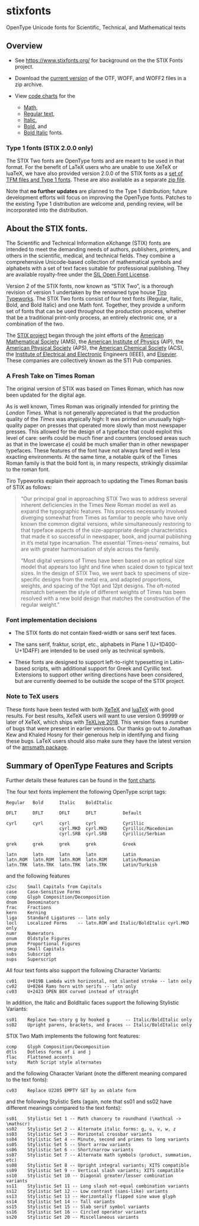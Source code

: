 # stixfonts
OpenType Unicode fonts for Scientific, Technical, and Mathematical texts

## Overview

* See https://www.stixfonts.org/ for background on the the STIX Fonts
  project.

* Download the [current version](zipfiles/STIXv2.0.1.zip) of the OTF,
  WOFF, and WOFF2 files in a zip archive.

* View [code charts](docs/charts) for the
  * [Math](docs/charts/StixTwoMath.pdf),
  * [Regular text](docs/charts/StixTwoRegular.pdf),
  * [Italic](docs/charts/StixTwoItalic.pdf),
  * [Bold](docs/charts/StixTwoBold.pdf), and
  * [Bold Italic](docs/charts/StixTwoBoldItalic.pdf)
  fonts.

### Type 1 fonts (STIX 2.0.0 only)

The STIX Two fonts are OpenType fonts and are meant to be used in that
format.  For the benefit of LaTeX users who are unable to use XeTeX or
luaTeX, we have also provided version 2.0.0 of the STIX fonts as a
[set of TFM files and Type 1 fonts](Type1).  These are also available
as a separate [zip file](zipfiles/STIXv2.0.0-type1.zip).

Note that **no further updates** are planned to the Type 1
distribution; future development efforts will focus on improving the
OpenType fonts.  Patches to the existing Type 1 distribution are
welcome and, pending review, will be incorporated into the
distribution.

## About the STIX fonts.

The Scientific and Technical Information eXchange (STIX) fonts are
intended to meet the demanding needs of authors, publishers, printers,
and others in the scientific, medical, and technical fields.  They
combine a comprehensive Unicode-based collection of mathematical
symbols and alphabets with a set of text faces suitable for
professional publishing.  They are available royalty-free under the
[SIL Open Font License](docs/STIX_2.0.1_license.pdf).

Version 2 of the STIX fonts, now known as “STIX Two”, is a thorough
revision of version 1 undertaken by the renowned type house [Tiro
Typeworks](https://tiro.com).  The STIX Two fonts consist of four text
fonts (Regular, Italic, Bold, and Bold Italic) and one Math font.
Together, they provide a uniform set of fonts that can be used
throughout the production process, whether that be a traditional
print-only process, an entirely electronic one, or a combination of
the two.

The [STIX project](https://www.stixfonts.org/) began through the joint
efforts of
the [American Mathematical Society](https://www.ams.org/) (AMS),
the [American Institute of Physics](https://www.aip.org/) (AIP),
the [American Physical Society](https://www.aps.org/) (APS),
the [American Chemical Society](https://www.acs.org/) (ACS),
the [Institute of Electrical and Electronic](https://www.ieee.org/) Engineers (IEEE),
and [Elsevier](https://www.elsevier.com/).
These companies are collectively known as the STI Pub companies.

### A Fresh Take on Times Roman

The original version of STIX was based on Times Roman, which has now
been updated for the digital age.

As is well known, Times Roman was originally intended for printing the
*London Times*.  What is not generally appreciated is that the
production quality of the *Times* was atypically high: It was printed
on unusually high-quality paper on presses that operated more slowly
than most newspaper presses.  This allowed for the design of a
typeface that could exploit this level of care: serifs could be much
finer and counters (enclosed areas such as that in the lowercase *e*)
could be much smaller than in other newspaper typefaces.  These
features of the font have not always fared well in less exacting
environments.  At the same time, a notable quirk of the Times Roman
family is that the bold font is, in many respects, strikingly
dissimilar to the roman font.

Tiro Typeworks explain their approach to updating the Times Roman
basis of STIX as follows:

> “Our principal goal in approaching STIX Two was to address several
> inherent deficiencies in the Times New Roman model as well as expand
> the typographic features. This process necessarily involved
> diverging somewhat from Times as familiar to people who have only
> known the common digital versions, while simultaneously restoring to
> that typeface aspects of the size-appropriate design characteristics
> that made it so successful in newspaper, book, and journal
> publishing in it’s metal type incarnation. The essential
> ‘Times-ness’ remains, but are with greater harmonisation of style
> across the family.
> 
> “Most digital versions of Times have been based on an optical size
> model that appears too light and fine when scaled down to typical
> text sizes. In the design of STIX Two, we went back to specimens of
> size-specific designs from the metal era, and adapted proportions,
> weights, and spacing of the 10pt and 12pt designs. The oft-noted
> mismatch between the style of different weights of Times has been
> resolved with a new bold design that matches the construction of the
> regular weight.”

### Font implementation decisions

* The STIX fonts do not contain fixed-width or sans serif text faces.

* The sans serif, fraktur, script, etc., alphabets in Plane 1
  (U+1D400-U+1D4FF) are intended to be used only as technical symbols.

* These fonts are designed to support left-to-right typesetting in
  Latin-based scripts, with additional support for Greek and Cyrillic
  text.  Extensions to support other writing directions have been
  considered, but are currently deemed to be outside the scope of the
  STIX project.

### Note to TeX users

These fonts have been tested with both
[XeTeX](http://xetex.sourceforge.net/)
and
[luaTeX](http://www.luatex.org/)
with good results.  For best results, XeTeX users will want to use
version 0.99999 or later of XeTeX, which ships with
[TeXLive 2018](https://www.tug.org/texlive/).
This version fixes a number of bugs that were present in earlier
versions.  Our thanks go out to Jonathan Kew and Khaled Hosny for
their generous help in identifying and fixing these bugs.  LaTeX users
should also make sure they have the latest version of the
[amsmath package](https://ctan.org/pkg/amsmath).

## Summary of OpenType Features and Scripts

Further details these features can be found in the [font charts](docs/charts).

The four text fonts implement the following OpenType script tags:

    Regular   Bold      Italic    BoldItalic
    
    DFLT      DFLT      DFLT      DFLT          Default

    cyrl      cyrl      cyrl      cyrl          Cyrillic
                        cyrl.MKD  cyrl.MKD      Cyrillic/Macedonian
                        cyrl.SRB  cyrl.SRB      Cyrillic/Serbian

    grek      grek      grek      grek          Greek

    latn      latn      latn      latn          Latin
    latn.ROM  latn.ROM  latn.ROM  latn.ROM      Latin/Romanian        
    latn.TRK  latn.TRK  latn.TRK  latn.TRK      Latin/Turkish

and the following features

    c2sc    Small Capitals from Capitals
    case    Case-Sensitive Forms
    ccmp    Glyph Composition/Decomposition
    dnom    Denominators
    frac    Fractions
    kern    Kerning
    liga    Standard Ligatures -- latn only
    locl    Localized Forms    -- latn.ROM and Italic/BoldItalic cyrl.MKD only
    numr    Numerators
    onum    Oldstyle Figures
    pnum    Proportional Figures
    smcp    Small Capitals
    subs    Subscript
    sups    Superscript

All four text fonts also support the following Character Variants:

    cv01    U+019B Lambda with horizontal, not slanted stroke -- latn only
    cv02    U+0264 Rams horn with serifs -- latn only
    cv03    U+2423 OPEN BOX curved instead of straight

In addition, the Italic and BoldItalic faces support the following
Stylistic Variants:

    ss01    Replace two-story g by hooked g      -- Italic/BoldItalic only
    ss02    Upright parens, brackets, and braces -- Italic/BoldItalic only

STIX Two Math implements the following font features:

    ccmp    Glyph Composition/Decomposition
    dtls    Dotless forms of i and j
    flac    Flattened accents
    ssty    Math Script style alternates

and the following Character Variant (note the different meaning
compared to the text fonts):

    cv03    Replace U2205 EMPTY SET by an oblate form

and the following Stylistic Sets (again, note that ss01 and ss02 have
different meanings compared to the text fonts):

    ss01    Stylistic Set 1 -- Math chancery to roundhand (\mathcal -> \mathscr)
    ss02    Stylistic Set 2 -- Alternate italic forms: g, u, v, w, z
    ss03    Stylistic Set 3 -- Horizontal crossbar variants
    ss04    Stylistic Set 4 -- Minute, second and primes to long variants
    ss05    Stylistic Set 5 -- Short arrow variants
    ss06    Stylistic Set 6 -- Short/narrow variants
    ss07    Stylistic Set 7 -- Alternate math symbols (product, summation, etc)
    ss08    Stylistic Set 8 -- Upright integral variants; XITS compatible
    ss09    Stylistic Set 9 -- Vertical slash variants; XITS compatible
    ss10    Stylistic Set 10 -- Diagonal greater/lesser combination variants
    ss11    Stylistic Set 11 -- Long slash not-equal combination variants
    ss12    Stylistic Set 12 -- Low contrast (sans-like) variants
    ss13    Stylistic Set 13 -- Horizontally flipped sine wave glyph
    ss14    Stylistic Set 14 -- Tall variants
    ss15    Stylistic Set 15 -- Slab serif symbol variants
    ss16    Stylistic Set 16 -- Circled operator variants
    ss20    Stylistic Set 20 -- Miscellaneous variants
